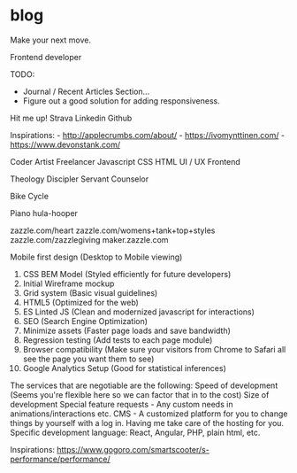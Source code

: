 # blog

Make your next move.

Frontend developer

TODO:
- Journal / Recent Articles Section...
- Figure out a good solution for adding responsiveness.




Hit me up!
Strava
Linkedin
Github

Inspirations:
	- http://applecrumbs.com/about/
	- https://ivomynttinen.com/
	- https://www.devonstank.com/



Coder
Artist
Freelancer
Javascript
CSS
HTML
UI / UX
Frontend

Theology
Discipler
Servant
Counselor

Bike
Cycle

Piano
hula-hooper



zazzle.com/heart
zazzle.com/womens+tank+top+styles
zazzle.com/zazzlegiving
maker.zazzle.com



Mobile first design (Desktop to Mobile viewing)
1. CSS BEM Model (Styled efficiently for future developers)
2. Initial Wireframe mockup
3. Grid system (Basic visual guidelines)
4. HTML5 (Optimized for the web)
5. ES Linted JS (Clean and modernized javascript for interactions)
6. SEO (Search Engine Optimization)
7. Minimize assets (Faster page loads and save bandwidth)
8. Regression testing (Add tests to each page module)
9. Browser compatibility (Make sure your visitors from Chrome to Safari all see the page you want them to see)
10. Google Analytics Setup (Good for statistical inferences)


The services that are negotiable are the following:
Speed of development (Seems you're flexible here so we can factor that in to the cost)
Size of development
Special feature requests - Any custom needs in animations/interactions etc.
CMS - A customized platform for you to change things by yourself with a log in.
Having me take care of the hosting for you.
Specific development language: React, Angular, PHP, plain html, etc.


Inspirations: https://www.gogoro.com/smartscooter/s-performance/performance/
